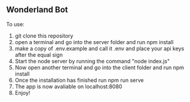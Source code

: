 ## Wonderland Bot

To use:
1. git clone this repository
2. open a terminal and go into the server folder and run npm install
3. make a copy of .env.example and call it .env and place your api keys after the equal sign
4. Start the node server by running the command "node index.js"
4. Now open another terminal and go into the client folder and run npm install
5. Once the installation has finished run npm run serve
6. The app is now avaliable on localhost:8080
7. Enjoy!



